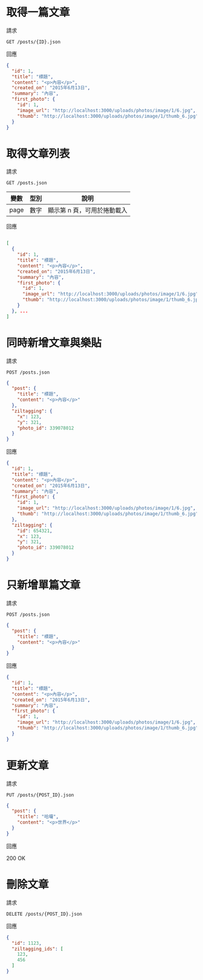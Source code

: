 # 取得一篇文章

請求

`GET /posts/{ID}.json`

回應

```json
{
  "id": 1,
  "title": "標題",
  "content": "<p>內容</p>",
  "created_on": "2015年6月13日",
  "summary": "內容",
  "first_photo": {
    "id": 1,
    "image_url": "http://localhost:3000/uploads/photos/image/1/6.jpg",
    "thumb": "http://localhost:3000/uploads/photos/image/1/thumb_6.jpg"
  }
}
```

# 取得文章列表

請求

`GET /posts.json`

變數 | 型別 | 說明
---  | ---  | ---
page | 數字 | 顯示第 n 頁，可用於捲動載入

回應

```json

[
  {
    "id": 1,
    "title": "標題",
    "content": "<p>內容</p>",
    "created_on": "2015年6月13日",
    "summary": "內容",
    "first_photo": {
      "id": 1,
      "image_url": "http://localhost:3000/uploads/photos/image/1/6.jpg",
      "thumb": "http://localhost:3000/uploads/photos/image/1/thumb_6.jpg"
    }
  }, ...
]
```

# 同時新增文章與樂貼

請求

`POST /posts.json`

```json
{
  "post": {
    "title": "標題",
    "content": "<p>內容</p>"
  },
  "ziltagging": {
    "x": 123,
    "y": 321,
    "photo_id": 339078012
  }
}
```

回應

```json
{
  "id": 1,
  "title": "標題",
  "content": "<p>內容</p>",
  "created_on": "2015年6月13日",
  "summary": "內容",
  "first_photo": {
    "id": 1,
    "image_url": "http://localhost:3000/uploads/photos/image/1/6.jpg",
    "thumb": "http://localhost:3000/uploads/photos/image/1/thumb_6.jpg"
  },
  "ziltagging": {
    "id": 654321,
    "x": 123,
    "y": 321,
    "photo_id": 339078012
  }
}
```

# 只新增單篇文章

請求

`POST /posts.json`

```json
{
  "post": {
    "title": "標題",
    "content": "<p>內容</p>"
  }
}
```

回應

```json
{
  "id": 1,
  "title": "標題",
  "content": "<p>內容</p>",
  "created_on": "2015年6月13日",
  "summary": "內容",
  "first_photo": {
    "id": 1,
    "image_url": "http://localhost:3000/uploads/photos/image/1/6.jpg",
    "thumb": "http://localhost:3000/uploads/photos/image/1/thumb_6.jpg"
  }
}
```

# 更新文章

請求

`PUT /posts/{POST_ID}.json`

```json
{
  "post": {
    "title": "哈囉",
    "content": "<p>世界</p>"
  }
}
```

回應

200 OK

# 刪除文章

請求

`DELETE /posts/{POST_ID}.json`

回應

```json
{
  "id": 1123,
  "ziltagging_ids": [
    123,
    456
  ]
}
```